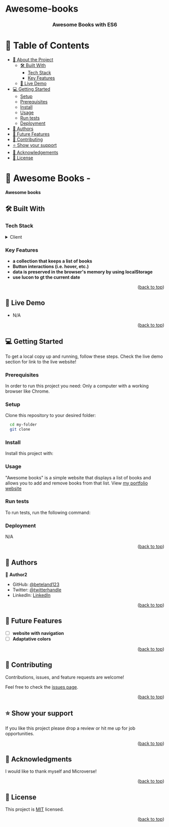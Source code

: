 # Awesome-books
<a name="readme-top"></a>

<div align="center">
  <h3><b>Awesome Books with ES6</b></h3>

</div>

<!-- TABLE OF CONTENTS -->

# 📗 Table of Contents

- [📖 About the Project](#about-project)
  - [🛠 Built With](#built-with)
    - [Tech Stack](#tech-stack)
    - [Key Features](#key-features)
  - [🚀 Live Demo](#live-demo)
- [💻 Getting Started](#getting-started)
  - [Setup](#setup)
  - [Prerequisites](#prerequisites)
  - [Install](#install)
  - [Usage](#usage)
  - [Run tests](#run-tests)
  - [Deployment](#triangular_flag_on_post-deployment)
- [👥 Authors](#authors)
- [🔭 Future Features](#future-features)
- [🤝 Contributing](#contributing)
- [⭐️ Show your support](#support)
- [🙏 Acknowledgements](#acknowledgements)
- [📝 License](#license)

<!-- PROJECT DESCRIPTION -->

# 📖 Awesome Books - <a name="about-project"></a>

**Awesome books** 

## 🛠 Built With <a name="built-with"></a>

### Tech Stack <a name="tech-stack"></a>

<details>
  <summary>Client</summary>
  <ul>
    <li>HTML</li>
    <li>CSS</li>
    <li>Javascript</li>
  </ul>
</details>

<!-- Features -->

### Key Features <a name="key-features"></a>

- **a collection that keeps a list of books**
- **Button interactions (i.e. hover, etc.)**
- **data is preserved in the browser's memory by using localStorage**
- **use lucon to gt the current date**

<p align="right">(<a href="#readme-top">back to top</a>)</p>

<!-- LIVE DEMO -->

## 🚀 Live Demo <a name="live-demo"></a>

- N/A

<p align="right">(<a href="#readme-top">back to top</a>)</p>

<!-- GETTING STARTED -->

## 💻 Getting Started <a name="getting-started"></a>


To get a local copy up and running, follow these steps. Check the live demo section for link to the live website!

### Prerequisites

In order to run this project you need: Only a computer with a working browser like Chrome.

<!--
Example command:

```sh
 gem install rails
```
 -->

### Setup

Clone this repository to your desired folder:



```sh
  cd my-folder
  git clone 
```

### Install

Install this project with:

<!--
Example command:

```sh
  cd my-project
  gem install
```
--->

### Usage
"Awesome books" is a simple website that displays a list of books and allows you to add and remove books from that list. View [my portfolio website](/)



<!--
Example command:

```sh
  rails server
```
--->

### Run tests

To run tests, run the following command:

<!--
Example command:

```sh
  bin/rails test test/models/article_test.rb
```
--->

### Deployment

N/A

<!--
Example:

```sh

```
 -->

<p align="right">(<a href="#readme-top">back to top</a>)</p>

<!-- AUTHORS -->

## 👥 Authors <a name="authors"></a>


👤 **Author2**

- GitHub: [@beteland123](https://github.com/beteland123)
- Twitter: [@twitterhandle]()
- LinkedIn: [LinkedIn](https://www.linkedin.com/in/betel-andarge-1b9446223)


<p align="right">(<a href="#readme-top">back to top</a>)</p>

<!-- FUTURE FEATURES -->

## 🔭 Future Features <a name="future-features"></a>

- [ ] **website with navigation**
- [ ] **Adaptative colors**

<p align="right">(<a href="#readme-top">back to top</a>)</p>

<!-- CONTRIBUTING -->

## 🤝 Contributing <a name="contributing"></a>

Contributions, issues, and feature requests are welcome!

Feel free to check the [issues page](https://github.com/Braingenius2/Awesome-books/issues).

<p align="right">(<a href="#readme-top">back to top</a>)</p>

<!-- SUPPORT -->

## ⭐️ Show your support <a name="support"></a>

If you like this project please drop a review or hit me up for job opportunities.

<p align="right">(<a href="#readme-top">back to top</a>)</p>

<!-- ACKNOWLEDGEMENTS -->

## 🙏 Acknowledgments <a name="acknowledgements"></a>


I would like to thank myself and Microverse!

<p align="right">(<a href="#readme-top">back to top</a>)</p>

<!-- LICENSE -->

## 📝 License <a name="license"></a>

This project is [MIT](./LICENSE.md) licensed.
<p align="right">(<a href="#readme-top">back to top</a>)</p>
